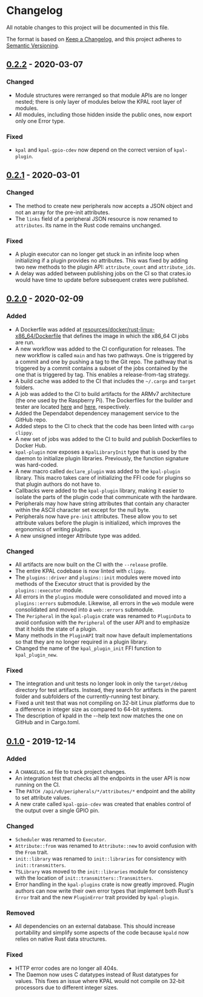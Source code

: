 # Changelog
All notable changes to this project will be documented in this file.

The format is based on [Keep a Changelog](https://keepachangelog.com/en/1.0.0/), and this project
adheres to [Semantic Versioning](https://semver.org/spec/v2.0.0.html).

## [0.2.2] - 2020-03-07
### Changed
- Module structures were rerranged so that module APIs are no longer nested; there is only layer of
  modules below the KPAL root layer of modules.
- All modules, including those hidden inside the public ones, now export only one Error type.

### Fixed
- `kpal` and `kpal-gpio-cdev` now depend on the correct version of `kpal-plugin`.

## [0.2.1] - 2020-03-01
### Changed
- The method to create new peripherals now accepts a JSON object and not an array for the pre-init
  attributes.
- The `links` field of a peripheral JSON resource is now renamed to `attributes`. Its name in the
  Rust code remains unchanged.

### Fixed
- A plugin executor can no longer get stuck in an infinite loop when initializing if a plugin
  provides no attributes. This was fixed by adding two new methods to the plugin API:
  `attribute_count` and `attribute_ids`.
- A delay was added between publishing jobs on the CI so that crates.io would have time to update
  before subsequent crates were published.

## [0.2.0] - 2020-02-09
### Added
- A Dockerfile was added at
  [resources/docker/rust-linux-x86_64/Dockerfile](resources/docker/rust-linux-x86_64/Dockerfile)
  that defines the image in which the x86_64 CI jobs are run.
- A new workflow was added to the CI configuration for releases. The new workflow is called `main`
  and has two pathways. One is triggered by a commit and one by pushing a tag to the Git repo. The
  pathway that is triggered by a commit contains a subset of the jobs contained by the one that is
  triggered by tag. This enables a release-from-tag strategy.
- A build cache was added to the CI that includes the `~/.cargo` and `target` folders.
- A job was added to the CI to build artifacts for the ARMv7 architecture (the one used by the
  Raspberry Pi). The Dockerfiles for the builder and tester are located
  [here](resources/docker/rust_cross_armv7-linux-x86_64/Dockerfile) and
  [here](resources/docker/kpal_tester-linux-armv7/Dockerfile), respectively.
- Added the Dependabot dependencey management service to the GitHub repo.
- Added steps to the CI to check that the code has been linted with `cargo clippy`.
- A new set of jobs was added to the CI to build and publish Dockerfiles to Docker Hub.
- `kpal-plugin` now exposes a `KpalLibraryInit` type that is used by the daemon to initialize
  plugin libraries. Previously, the function signature was hard-coded.
- A new macro called `declare_plugin` was added to the `kpal-plugin` library. This macro takes care
  of initializing the FFI code for plugins so that plugin authors do not have to.
- Callbacks were added to the `kpal-plugin` library, making it easier to isolate the parts of the
  plugin code that communicate with the hardware.
- Peripherals may how have string attributes that contain any character within the ASCII character
  set except for the null byte.
- Peripherals now have `pre-init` attributes. These allow you to set attribute values before the
  plugin is initialized, which improves the ergonomics of writing plugins.
- A new unsigned integer Attribute type was added.

### Changed
- All artifacts are now built on the CI with the `--release` profile.
- The entire KPAL codebase is now linted with `clippy`.
- The `plugins::driver` and `plugins::init` modules were moved into methods of the Executor struct
  that is provided by the `plugins::executor` module.
- All errors in the `plugins` module were consolidated and moved into a `plugins::errors`
  submodule. Likewise, all errors in the `web` module were consolidated and moved into a
  `web::errors` submodule.
- The `Peripheral` in the `kpal-plugin` crate was renamed to `PluginData` to avoid confusion with
  the `Peripheral` of the user API and to emphasize that it holds the state of a plugin.
- Many methods in the `PluginAPI` trait now have default implementations so that they are no longer
  required in a plugin library.
- Changed the name of the `kpal_plugin_init` FFI function to `kpal_plugin_new`.

### Fixed
- The integration and unit tests no longer look in only the `target/debug` directory for test
  artifacts. Instead, they search for artifacts in the parent folder and subfolders of the
  currently-running test binary.
- Fixed a unit test that was not compiling on 32-bit Linux platforms due to a difference in integer
  size as compared to 64-bit systems.
- The description of kpald in the --help text now matches the one on GitHub and in Cargo.toml.

## [0.1.0] - 2019-12-14
### Added
- A `CHANGELOG.md` file to track project changes.
- An integration test that checks all the endpoints in the user API is now running on the CI.
- The `PATCH /api/v0/peripherals/*/attributes/*` endpoint and the ability to set attribute values.
- A new crate called `kpal-gpio-cdev` was created that enables control of the output over a single
  GPIO pin.

### Changed
- `Scheduler` was renamed to `Executor`.
- `Attribute::from` was renamed to `Attribute::new` to avoid confusion with the `From` trait.
- `init::library` was renamed to `init::libraries` for consistency with `init::transmitters`.
- `TSLibrary` was moved to the `init::libraries` module for consistency with the location of
  `init::transmitters::Transmitters`.
- Error handling in the `kpal-plugins` crate is now greatly improved. Plugin authors can now write
  their own error types that implement both Rust's `Error` trait and the new `PluginError` trait
  provided by `kpal-plugin`.

### Removed
- All dependencies on an external database. This should increase portability and simplify some
  aspects of the code because `kpald` now relies on native Rust data structures.

### Fixed
- HTTP error codes are no longer all 404s.
- The Daemon now uses C datatypes instead of Rust datatypes for values. This fixes an issue where
  KPAL would not compile on 32-bit processors due to different integer sizes.

[Unreleased]: https://github.com/kmdouglass/kpal/compare/0.2.2...HEAD
[0.2.2]: https://github.com/kmdouglass/kpal/releases/tag/0.2.2
[0.2.1]: https://github.com/kmdouglass/kpal/releases/tag/0.2.1
[0.2.0]: https://github.com/kmdouglass/kpal/releases/tag/0.2.0
[0.1.0]: https://github.com/kmdouglass/kpal/releases/tag/0.1.0


